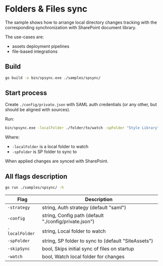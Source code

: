 # Folders & Files sync

The sample shows how to arrange local directory changes tracking with the corresponding synchronization with SharePoint document library.

The use-cases are:

- assets deployment pipelines
- file-based integrations

## Build

```bash
go build -o bin/spsync.exe ./samples/spsync/
```

## Start process

Create `./config/private.json` with SAML auth credentials (or any other, but should be aligned with sources).

Run:

```bash
bin/spsync.exe -localFolder ./folder/to/watch -spFolder "Style Library"
```

Where:
- `-localFolder` is a local folder to watch
- `-spFolder` is SP folder to sync to

When applied changes are synced with SharePoint.

## All flags description

```bash
go run ./samples/spsync/ -h
```

Flag | Description
-----|------------
`-strategy` | string, Auth strategy (default "saml")
`-config` | string, Config path (default "./config/private.json")
`-localFolder` | string, Local folder to watch
`-spFolder` | string, SP folder to sync to (default "SiteAssets")
`-skipSync` | bool, Skips initial sync of files on startup
`-watch` | bool, Watch local folder for changes
